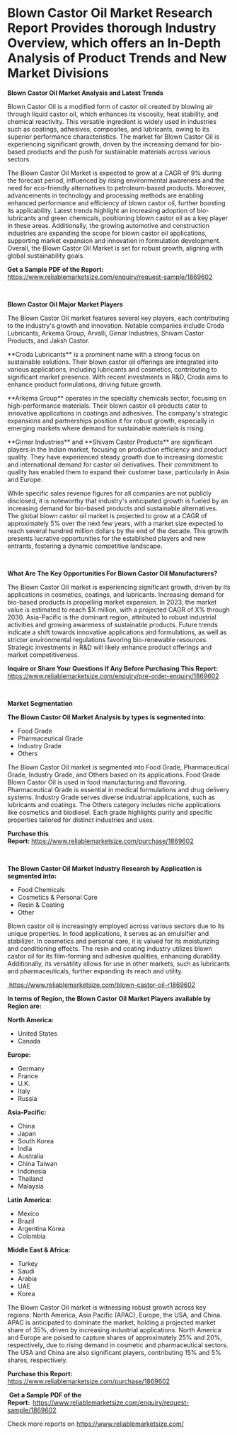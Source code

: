 <p><h1>Blown Castor Oil Market Research Report Provides thorough Industry Overview, which offers an In-Depth Analysis of Product Trends and New Market Divisions</h1></p><p><strong>Blown Castor Oil Market Analysis and Latest Trends</strong></p>
<p><p>Blown Castor Oil is a modified form of castor oil created by blowing air through liquid castor oil, which enhances its viscosity, heat stability, and chemical reactivity. This versatile ingredient is widely used in industries such as coatings, adhesives, composites, and lubricants, owing to its superior performance characteristics. The market for Blown Castor Oil is experiencing significant growth, driven by the increasing demand for bio-based products and the push for sustainable materials across various sectors.</p><p>The Blown Castor Oil Market is expected to grow at a CAGR of 9% during the forecast period, influenced by rising environmental awareness and the need for eco-friendly alternatives to petroleum-based products. Moreover, advancements in technology and processing methods are enabling enhanced performance and efficiency of blown castor oil, further boosting its applicability. Latest trends highlight an increasing adoption of bio-lubricants and green chemicals, positioning blown castor oil as a key player in these areas. Additionally, the growing automotive and construction industries are expanding the scope for blown castor oil applications, supporting market expansion and innovation in formulation development. Overall, the Blown Castor Oil Market is set for robust growth, aligning with global sustainability goals.</p></p>
<p><strong>Get a Sample PDF of the Report:&nbsp;</strong> <a href="https://www.reliablemarketsize.com/enquiry/request-sample/1869602?utm_campaign=3365&utm_medium=2&utm_source=Github&utm_content=ia&utm_term=02042025&utm_id=blown-castor-oil">https://www.reliablemarketsize.com/enquiry/request-sample/1869602</a></p>
<p>&nbsp;</p>
<p><strong>Blown Castor Oil Major Market Players</strong></p>
<p><p>The Blown Castor Oil market features several key players, each contributing to the industry's growth and innovation. Notable companies include Croda Lubricants, Arkema Group, Arvalli, Girnar Industries, Shivam Castor Products, and Jaksh Castor.</p><p>**Croda Lubricants** is a prominent name with a strong focus on sustainable solutions. Their blown castor oil offerings are integrated into various applications, including lubricants and cosmetics, contributing to significant market presence. With recent investments in R&D, Croda aims to enhance product formulations, driving future growth.</p><p>**Arkema Group** operates in the specialty chemicals sector, focusing on high-performance materials. Their blown castor oil products cater to innovative applications in coatings and adhesives. The company's strategic expansions and partnerships position it for robust growth, especially in emerging markets where demand for sustainable materials is rising.</p><p>**Girnar Industries** and **Shivam Castor Products** are significant players in the Indian market, focusing on production efficiency and product quality. They have experienced steady growth due to increasing domestic and international demand for castor oil derivatives. Their commitment to quality has enabled them to expand their customer base, particularly in Asia and Europe.</p><p>While specific sales revenue figures for all companies are not publicly disclosed, it is noteworthy that industry's anticipated growth is fueled by an increasing demand for bio-based products and sustainable alternatives. The global blown castor oil market is projected to grow at a CAGR of approximately 5% over the next few years, with a market size expected to reach several hundred million dollars by the end of the decade. This growth presents lucrative opportunities for the established players and new entrants, fostering a dynamic competitive landscape.</p></p>
<p>&nbsp;</p>
<p><strong>What Are The Key Opportunities For Blown Castor Oil Manufacturers?</strong></p>
<p><p>The Blown Castor Oil market is experiencing significant growth, driven by its applications in cosmetics, coatings, and lubricants. Increasing demand for bio-based products is propelling market expansion. In 2023, the market value is estimated to reach $X million, with a projected CAGR of X% through 2030. Asia-Pacific is the dominant region, attributed to robust industrial activities and growing awareness of sustainable products. Future trends indicate a shift towards innovative applications and formulations, as well as stricter environmental regulations favoring bio-renewable resources. Strategic investments in R&D will likely enhance product offerings and market competitiveness.</p></p>
<p><strong>Inquire or Share Your Questions If Any Before Purchasing This Report:</strong> <a href="https://www.reliablemarketsize.com/enquiry/pre-order-enquiry/1869602?utm_campaign=3365&utm_medium=2&utm_source=Github&utm_content=ia&utm_term=02042025&utm_id=blown-castor-oil">https://www.reliablemarketsize.com/enquiry/pre-order-enquiry/1869602</a></p>
<p>&nbsp;</p>
<p><strong>Market Segmentation</strong></p>
<p><strong>The Blown Castor Oil Market Analysis by types is segmented into:</strong></p>
<p><ul><li>Food Grade</li><li>Pharmaceutical Grade</li><li>Industry Grade</li><li>Others</li></ul></p>
<p><p>The Blown Castor Oil market is segmented into Food Grade, Pharmaceutical Grade, Industry Grade, and Others based on its applications. Food Grade Blown Castor Oil is used in food manufacturing and flavoring. Pharmaceutical Grade is essential in medical formulations and drug delivery systems. Industry Grade serves diverse industrial applications, such as lubricants and coatings. The Others category includes niche applications like cosmetics and biodiesel. Each grade highlights purity and specific properties tailored for distinct industries and uses.</p></p>
<p><strong>Purchase this Report:&nbsp;</strong><a href="https://www.reliablemarketsize.com/purchase/1869602?utm_campaign=3365&utm_medium=2&utm_source=Github&utm_content=ia&utm_term=02042025&utm_id=blown-castor-oil">https://www.reliablemarketsize.com/purchase/1869602</a></p>
<p>&nbsp;</p>
<p><strong>The Blown Castor Oil Market Industry Research by Application is segmented into:</strong></p>
<p><ul><li>Food Chemicals</li><li>Cosmetics & Personal Care</li><li>Resin & Coating</li><li>Other</li></ul></p>
<p><p>Blown castor oil is increasingly employed across various sectors due to its unique properties. In food applications, it serves as an emulsifier and stabilizer. In cosmetics and personal care, it is valued for its moisturizing and conditioning effects. The resin and coating industry utilizes blown castor oil for its film-forming and adhesive qualities, enhancing durability. Additionally, its versatility allows for use in other markets, such as lubricants and pharmaceuticals, further expanding its reach and utility.</p></p>
<p><a href="https://www.reliablemarketsize.com/blown-castor-oil-r1869602?utm_campaign=3365&utm_medium=2&utm_source=Github&utm_content=ia&utm_term=02042025&utm_id=blown-castor-oil">&nbsp;https://www.reliablemarketsize.com/blown-castor-oil-r1869602</a></p>
<p><strong>In terms of Region, the Blown Castor Oil Market Players available by Region are:</strong></p>
<p>
    <p> <strong> North America: </strong>
        <ul>
            <li>United States</li>
            <li>Canada</li>
        </ul>
        </p> 
    <p> <strong> Europe: </strong>
        <ul>
            <li>Germany</li>
            <li>France</li>
            <li>U.K.</li>
            <li>Italy</li>
            <li>Russia</li>
        </ul>
        </p> 
    <p> <strong> Asia-Pacific: </strong>
        <ul>
            <li>China</li>
            <li>Japan</li>
            <li>South Korea</li>
            <li>India</li>
            <li>Australia</li>
            <li>China Taiwan</li>
            <li>Indonesia</li>
            <li>Thailand</li>
            <li>Malaysia</li>
        </ul>
        </p> 
    <p> <strong> Latin America: </strong>
        <ul>
            <li>Mexico</li>
            <li>Brazil</li>
            <li>Argentina Korea</li>
            <li>Colombia</li>
        </ul>
        </p> 
    <p> <strong> Middle East & Africa: </strong>
        <ul>
            <li>Turkey</li>
            <li>Saudi</li>
            <li>Arabia</li>
            <li>UAE</li>
            <li>Korea</li>
        </ul>
    </p>
    </p>
<p><p>The Blown Castor Oil market is witnessing robust growth across key regions: North America, Asia Pacific (APAC), Europe, the USA, and China. APAC is anticipated to dominate the market, holding a projected market share of 35%, driven by increasing industrial applications. North America and Europe are poised to capture shares of approximately 25% and 20%, respectively, due to rising demand in cosmetic and pharmaceutical sectors. The USA and China are also significant players, contributing 15% and 5% shares, respectively.</p></p>
<p><strong>Purchase this Report: </strong><a href="https://www.reliablemarketsize.com/purchase/1869602?utm_campaign=3365&utm_medium=2&utm_source=Github&utm_content=ia&utm_term=02042025&utm_id=blown-castor-oil">https://www.reliablemarketsize.com/purchase/1869602</a></p>
<p>&nbsp;<strong>Get a Sample PDF of the Report:&nbsp;&nbsp;</strong><a href="https://www.reliablemarketsize.com/enquiry/request-sample/1869602?utm_campaign=3365&utm_medium=2&utm_source=Github&utm_content=ia&utm_term=02042025&utm_id=blown-castor-oil">https://www.reliablemarketsize.com/enquiry/request-sample/1869602</a></p>
<p><strong></strong></p>
<p>Check more reports on <a href="https://www.reliablemarketsize.com/?utm_campaign=3365&utm_medium=2&utm_source=Github&utm_content=ia&utm_term=02042025&utm_id=blown-castor-oil">https://www.reliablemarketsize.com/</a></p>